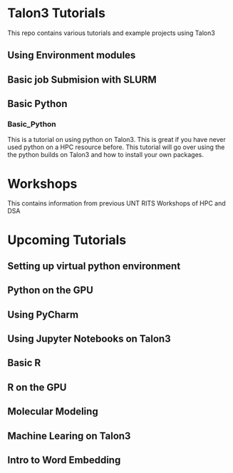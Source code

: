 # Talon3 Tutorials

This repo contains various tutorials and example projects using Talon3

## Using Environment modules

## Basic job Submision with SLURM

## Basic Python
### Basic_Python
This is a tutorial on using python on Talon3. This is great if you have never used python on a HPC resource before.
This tutorial will go over using the the python builds on Talon3 and how to install your own packages.

# Workshops
This contains information from previous UNT RITS Workshops of HPC and DSA

# Upcoming Tutorials

## Setting up virtual python environment 

## Python on the GPU

## Using PyCharm

## Using Jupyter Notebooks on Talon3

## Basic R

## R on the GPU

## Molecular Modeling

## Machine Learing on Talon3

## Intro to Word Embedding


